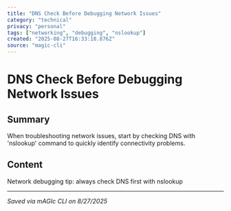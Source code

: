 ```yaml
---
title: "DNS Check Before Debugging Network Issues"
category: "technical"
privacy: "personal"
tags: ["networking", "debugging", "nslookup"]
created: "2025-08-27T16:33:18.876Z"
source: "magic-cli"
---
```


# DNS Check Before Debugging Network Issues

## Summary
When troubleshooting network issues, start by checking DNS with 'nslookup' command to quickly identify connectivity problems.

## Content
Network debugging tip: always check DNS first with nslookup

---
*Saved via mAGIc CLI on 8/27/2025*
